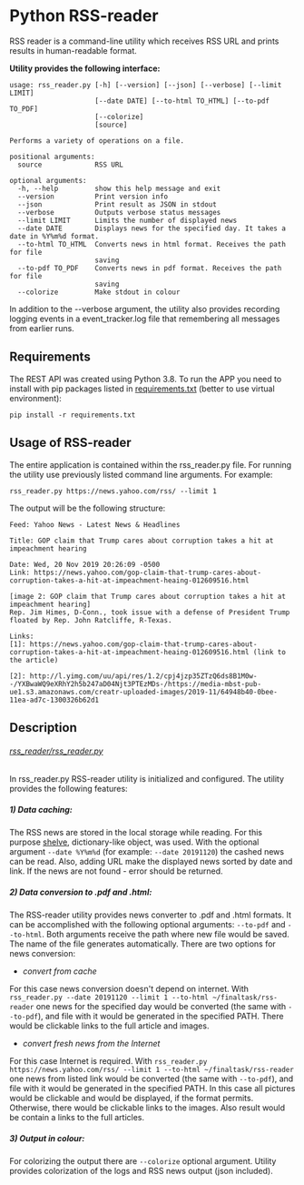 # Python RSS-reader
RSS reader is a command-line utility which receives RSS URL and prints results in human-readable format.

**Utility provides the following interface:**

```
usage: rss_reader.py [-h] [--version] [--json] [--verbose] [--limit LIMIT]
                     [--date DATE] [--to-html TO_HTML] [--to-pdf TO_PDF]
                     [--colorize]
                     [source]

Performs a variety of operations on a file.

positional arguments:
  source             RSS URL

optional arguments:
  -h, --help         show this help message and exit
  --version          Print version info
  --json             Print result as JSON in stdout
  --verbose          Outputs verbose status messages
  --limit LIMIT      Limits the number of displayed news
  --date DATE        Displays news for the specified day. It takes a date in %Y%m%d format.
  --to-html TO_HTML  Converts news in html format. Receives the path for file
                     saving
  --to-pdf TO_PDF    Converts news in pdf format. Receives the path for file
                     saving
  --colorize         Make stdout in colour
```

In addition to the --verbose argument, the utility also provides recording logging events in a event_tracker.log file that remembering all messages from earlier runs.



## Requirements

The REST API was created using Python 3.8. To run the APP you need to install with pip packages listed in [requirements.txt](https://github.com/brechka/FinalTaskRssParser/blob/master/final_task/rss_reader/requirements.txt) 
(better to use virtual environment):

```
pip install -r requirements.txt
```



## Usage of RSS-reader

The entire application is contained within the rss_reader.py file. For running the utility use previously listed command line arguments. For example:

```
rss_reader.py https://news.yahoo.com/rss/ --limit 1
```

The output will be the following structure:

```
Feed: Yahoo News - Latest News & Headlines

Title: GOP claim that Trump cares about corruption takes a hit at impeachment hearing

Date: Wed, 20 Nov 2019 20:26:09 -0500
Link: https://news.yahoo.com/gop-claim-that-trump-cares-about-corruption-takes-a-hit-at-impeachment-heaing-012609516.html

[image 2: GOP claim that Trump cares about corruption takes a hit at impeachment hearing]
Rep. Jim Himes, D-Conn., took issue with a defense of President Trump floated by Rep. John Ratcliffe, R-Texas.

Links:
[1]: https://news.yahoo.com/gop-claim-that-trump-cares-about-corruption-takes-a-hit-at-impeachment-heaing-012609516.html (link to the article)

[2]: http://l.yimg.com/uu/api/res/1.2/cpj4jzp35ZTzQ6ds8B1M0w--/YXBwaWQ9eXRhY2h5b247aD04Njt3PTEzMDs-/https://media-mbst-pub-ue1.s3.amazonaws.com/creatr-uploaded-images/2019-11/64948b40-0bee-11ea-ad7c-1300326b62d1
```



## Description

###### [rss_reader/rss_reader.py](https://github.com/brechka/FinalTaskRssParser/blob/master/final_task/rss_reader/rss_reader.py)

In rss_reader.py RSS-reader utility is initialized and configured. The utility provides the following features:

##### 1) *Data caching:*

The RSS news are stored in the local storage while reading. For this purpose [shelve](https://docs.python.org/3/library/shelve.html), dictionary-like object, was used.
With the optional argument ```--date %Y%m%d``` (for example: ```--date 20191120```) the cashed news can be read. Also, adding URL make the displayed news sorted by date and link. 
If the news are not found - error should be returned.

##### 2) *Data conversion to .pdf and .html:*

The RSS-reader utility provides news converter to .pdf and .html formats. It can be accomplished with the following optional arguments: ```--to-pdf``` and ```--to-html```.
Both arguments receive the path where new file would be saved. The name of the file generates automatically.
There are two options for news conversion:

- *convert from cache*

For this case news conversion doesn't depend on internet. With ```rss_reader.py --date 20191120 --limit 1 --to-html ~/finaltask/rss-reader``` one news for the specified day would be converted (the same with ```--to-pdf```), and file with it would be generated in the specified PATH.
There would be clickable links to the full article and images.

- *convert fresh news from the Internet*

For this case Internet is required. With ```rss_reader.py https://news.yahoo.com/rss/ --limit 1 --to-html ~/finaltask/rss-reader``` one news from listed link would be converted (the same with ```--to-pdf```), and file with it would be generated in the specified PATH.
In this case all pictures would be clickable and would be displayed, if the format permits. Otherwise, there would be clickable links to the images. Also result would be contain a links to the full articles.

##### 3) *Output in colour:*

For colorizing the output there are ```--colorize``` optional argument. Utility provides colorization of the logs and RSS news output (json included).